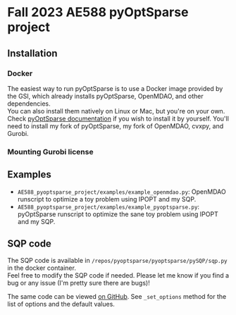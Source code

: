 # Fall 2023 AE588 pyOptSparse project

## Installation

### Docker
The easiest way to run pyOptSparse is to use a Docker image provided by the GSI, which already installs pyOptSparse, OpenMDAO, and other dependencies.  
You can also install them natively on Linux or Mac, but you're on your own.
Check [pyOptSparse documentation](https://mdolab-pyoptsparse.readthedocs-hosted.com/en/latest/install.html) if you wish to install it by yourself. You'll need to install my fork of pyOptSparse, my fork of OpenMDAO, cvxpy, and Gurobi.


### Mounting Gurobi license



## Examples
- `AE588_pyoptsparse_project/examples/example_openmdao.py`: OpenMDAO runscript to optimize a toy problem using IPOPT and my SQP.
- `AE588_pyoptsparse_project/examples/example_pyoptsparse.py`: pyOptSparse runscript to optimize the sane toy problem using IPOPT and my SQP.

## SQP code
The SQP code is available in `/repos/pyoptsparse/pyoptsparse/pySQP/sqp.py` in the docker container.  
Feel free to modify the SQP code if needed.
Please let me know if you find a bug or any issue (I'm pretty sure there are bugs)!

The same code can be viewed [on GitHub](https://github.com/kanekosh/pyoptsparse/blob/sqp/pyoptsparse/pySQP/sqp.py).
See `_set_options` method for the list of options and the default values.
